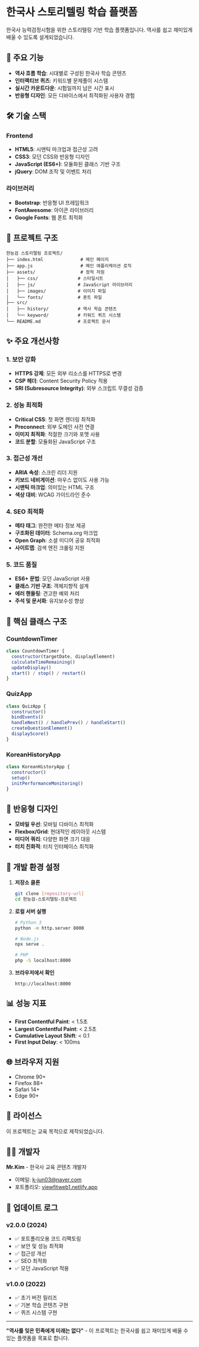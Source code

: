 # 한국사 스토리텔링 학습 플랫폼

한국사 능력검정시험을 위한 스토리텔링 기반 학습 플랫폼입니다. 역사를 쉽고 재미있게 배울 수 있도록 설계되었습니다.

## 🚀 주요 기능

- **역사 흐름 학습**: 시대별로 구성된 한국사 학습 콘텐츠
- **인터랙티브 퀴즈**: 키워드별 문제풀이 시스템
- **실시간 카운트다운**: 시험일까지 남은 시간 표시
- **반응형 디자인**: 모든 디바이스에서 최적화된 사용자 경험

## 🛠️ 기술 스택

### Frontend

- **HTML5**: 시맨틱 마크업과 접근성 고려
- **CSS3**: 모던 CSS와 반응형 디자인
- **JavaScript (ES6+)**: 모듈화된 클래스 기반 구조
- **jQuery**: DOM 조작 및 이벤트 처리

### 라이브러리

- **Bootstrap**: 반응형 UI 프레임워크
- **FontAwesome**: 아이콘 라이브러리
- **Google Fonts**: 웹 폰트 최적화

## 📁 프로젝트 구조

```
한능검 스토리텔링 프로젝트/
├── index.html              # 메인 페이지
├── app.js                  # 메인 애플리케이션 로직
├── assets/                 # 정적 자원
│   ├── css/               # 스타일시트
│   ├── js/                # JavaScript 라이브러리
│   ├── images/            # 이미지 파일
│   └── fonts/             # 폰트 파일
├── src/
│   ├── history/           # 역사 학습 콘텐츠
│   └── keyword/           # 키워드 퀴즈 시스템
└── README.md              # 프로젝트 문서
```

## ✨ 주요 개선사항

### 1. 보안 강화

- **HTTPS 강제**: 모든 외부 리소스를 HTTPS로 변경
- **CSP 헤더**: Content Security Policy 적용
- **SRI (Subresource Integrity)**: 외부 스크립트 무결성 검증

### 2. 성능 최적화

- **Critical CSS**: 첫 화면 렌더링 최적화
- **Preconnect**: 외부 도메인 사전 연결
- **이미지 최적화**: 적절한 크기와 포맷 사용
- **코드 분할**: 모듈화된 JavaScript 구조

### 3. 접근성 개선

- **ARIA 속성**: 스크린 리더 지원
- **키보드 네비게이션**: 마우스 없이도 사용 가능
- **시맨틱 마크업**: 의미있는 HTML 구조
- **색상 대비**: WCAG 가이드라인 준수

### 4. SEO 최적화

- **메타 태그**: 완전한 메타 정보 제공
- **구조화된 데이터**: Schema.org 마크업
- **Open Graph**: 소셜 미디어 공유 최적화
- **사이트맵**: 검색 엔진 크롤링 지원

### 5. 코드 품질

- **ES6+ 문법**: 모던 JavaScript 사용
- **클래스 기반 구조**: 객체지향적 설계
- **에러 핸들링**: 견고한 예외 처리
- **주석 및 문서화**: 유지보수성 향상

## 🎯 핵심 클래스 구조

### CountdownTimer

```javascript
class CountdownTimer {
  constructor(targetDate, displayElement)
  calculateTimeRemaining()
  updateDisplay()
  start() / stop() / restart()
}
```

### QuizApp

```javascript
class QuizApp {
  constructor()
  bindEvents()
  handleNext() / handlePrev() / handleStart()
  createQuestionElement()
  displayScore()
}
```

### KoreanHistoryApp

```javascript
class KoreanHistoryApp {
  constructor()
  setup()
  initPerformanceMonitoring()
}
```

## 📱 반응형 디자인

- **모바일 우선**: 모바일 디바이스 최적화
- **Flexbox/Grid**: 현대적인 레이아웃 시스템
- **미디어 쿼리**: 다양한 화면 크기 대응
- **터치 친화적**: 터치 인터페이스 최적화

## 🔧 개발 환경 설정

1. **저장소 클론**

   ```bash
   git clone [repository-url]
   cd 한능검-스토리텔링-프로젝트
   ```

2. **로컬 서버 실행**

   ```bash
   # Python 3
   python -m http.server 8000

   # Node.js
   npx serve .

   # PHP
   php -S localhost:8000
   ```

3. **브라우저에서 확인**
   ```
   http://localhost:8000
   ```

## 📊 성능 지표

- **First Contentful Paint**: < 1.5초
- **Largest Contentful Paint**: < 2.5초
- **Cumulative Layout Shift**: < 0.1
- **First Input Delay**: < 100ms

## 🌐 브라우저 지원

- Chrome 90+
- Firefox 88+
- Safari 14+
- Edge 90+

## 📝 라이선스

이 프로젝트는 교육 목적으로 제작되었습니다.

## 👨‍💻 개발자

**Mr.Kim** - 한국사 교육 콘텐츠 개발자

- 이메일: k-jun03@naver.com
- 포트폴리오: [viewfitweb1.netlify.app](https://viewfitweb1.netlify.app)

## 🔄 업데이트 로그

### v2.0.0 (2024)

- ✅ 포트폴리오용 코드 리팩토링
- ✅ 보안 및 성능 최적화
- ✅ 접근성 개선
- ✅ SEO 최적화
- ✅ 모던 JavaScript 적용

### v1.0.0 (2022)

- ✅ 초기 버전 릴리즈
- ✅ 기본 학습 콘텐츠 구현
- ✅ 퀴즈 시스템 구현

---

**"역사를 잊은 민족에게 미래는 없다"** - 이 프로젝트는 한국사를 쉽고 재미있게 배울 수 있는 플랫폼을 목표로 합니다.
